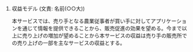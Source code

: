 1. 収益モデル (⽂責: 名前(○○⼤))

    本サービスでは、売り手となる農業従事者が買い手に対してアプリケーションを通じて情報を提供できることから、販売促進の効果を望める。今まで以上に売り上げの増加が望めることから本サービスの収益は売り手の販売所での売り上げの一部を主なサービスの収益とする。